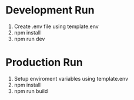 # Development Run
1) Create .env file using template.env
2) npm install
3) npm run dev

# Production Run
1) Setup enviroment variables using template.env
2) npm install
3) npm run build